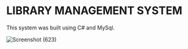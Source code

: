 # LIBRARY MANAGEMENT SYSTEM

This system was built using C# and MySql.

![Screenshot (623)](https://user-images.githubusercontent.com/95606482/180789894-658c1c7d-7232-4507-ab2f-b6db6d833579.png)
